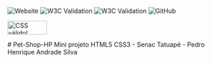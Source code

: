 ![Website](https://img.shields.io/website?url=https%3A%2F%2Fph-andr.github.io%2FPet-Shop-HP%2F)
![W3C Validation](https://img.shields.io/w3c-validation/html?targetUrl=https%3A%2F%2Fph-andr.github.io%2FPet-Shop-HP%2F)
![W3C Validation](https://img.shields.io/w3c-validation/html?targetUrl=https%3A%2F%2Fph-andr.github.io%2FPet-Shop-HP%2Fcachorro.html)
![GitHub](https://img.shields.io/github/license/ph-andr/Pet-Shop-HP)
<p>
    <a href="https://jigsaw.w3.org/css-validator/check/referer">
        <img style="border:0;width:88px;height:31px"
            src="https://jigsaw.w3.org/css-validator/images/vcss"
            alt="CSS válido!" />
    </a>
</p>
# Pet-Shop-HP
Mini projeto HTML5 CSS3 - Senac Tatuapé - Pedro Henrique Andrade Silva
